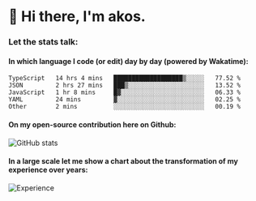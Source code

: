 # 👋 Hi there, I'm akos. 


### Let the stats talk:


#### In which language I code (or edit) day by day (powered by Wakatime): 

<!--START_SECTION:waka-->
```text
TypeScript   14 hrs 4 mins   ███████████████████▒░░░░░   77.52 % 
JSON         2 hrs 27 mins   ███▒░░░░░░░░░░░░░░░░░░░░░   13.52 % 
JavaScript   1 hr 8 mins     █▓░░░░░░░░░░░░░░░░░░░░░░░   06.33 % 
YAML         24 mins         ▓░░░░░░░░░░░░░░░░░░░░░░░░   02.25 % 
Other        2 mins          ░░░░░░░░░░░░░░░░░░░░░░░░░   00.19 % 
```
<!--END_SECTION:waka-->

#### On my open-source contribution here on Github:
 
![GitHub stats](https://github-readme-stats.vercel.app/api?username=akosbalasko)

#### In a large scale let me show a chart about the transformation of my experience over years:   

![Experience](https://cr-skills-chart-widget.azurewebsites.net/api/api?username=akosbalasko)
